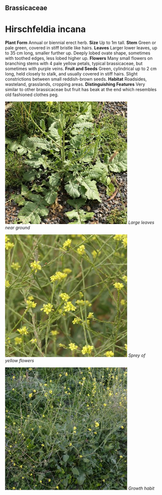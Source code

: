 ## Brassicaceae
# Hirschfeldia incana
 **Plant Form** Annual or biennial erect herb. **Size** Up to 1m tall. **Stem** Green or pale green, covered in stiff bristle like hairs. **Leaves** Larger lower leaves, up to 35 cm long, smaller further up. Deeply lobed ovate shape, sometimes with toothed edges, less lobed higher up. **Flowers** Many small flowers on branching stems with 4 pale yellow petals, typical brassicaceae, but sometimes with purple veins. **Fruit and Seeds** Green, cylindrical up to 2 cm long, held closely to stalk, and usually covered in stiff hairs. Slight constrictions between small reddish-brown seeds. **Habitat** Roadsides, wasteland, grasslands, cropping areas. **Distinguishing Features** Very similar to other brassicaceae but fruit has beak at the end which resembles old fashioned clothes peg.


![Large leaves near ground](69691_P1022160.jpg)
 *Large leaves near ground* 

![Sprey of yellow flowers](83031_P1088071.jpg)
 *Sprey of yellow flowers* 

![Growth habit](62411__DSF2719.jpg)
 *Growth habit* 

